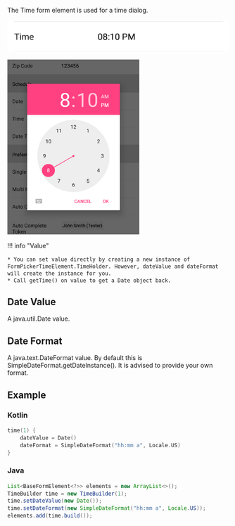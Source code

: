 The Time form element is used for a time dialog.

![Example](/images/Time1.PNG)

<img src="../../images/Time2.PNG" alt="Example" width="300px"/>

!!! info "Value"

    * You can set value directly by creating a new instance of FormPickerTimeElement.TimeHolder. However, dateValue and dateFormat will create the instance for you.
    * Call getTime() on value to get a Date object back.

## Date Value
A java.util.Date value.

## Date Format
A java.text.DateFormat value. By default this is SimpleDateFormat.getDateInstance(). It is advised to provide your own format.

## Example

### Kotlin
```kotlin
time(1) {
    dateValue = Date()
    dateFormat = SimpleDateFormat("hh:mm a", Locale.US)
}
```

### Java
```java
List<BaseFormElement<?>> elements = new ArrayList<>();
TimeBuilder time = new TimeBuilder(1);
time.setDateValue(new Date());
time.setDateFormat(new SimpleDateFormat("hh:mm a", Locale.US));
elements.add(time.build());
```